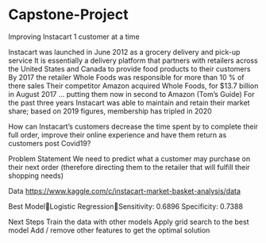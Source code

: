 # Capstone-Project
Improving Instacart 1 customer at a time

Instacart was launched in June 2012 as a grocery delivery and pick-up service
It is essentially a delivery platform that partners with retailers across the United States and Canada to provide food products to their customers
By 2017 the retailer Whole Foods was responsible for more than 10 % of there sales
Their competitor Amazon acquired Whole Foods, for $13.7 billion in August 2017 … putting them now in second to Amazon  (Tom’s Guide)
For the past three years Instacart was able to maintain and retain their market share; based on 2019 figures, membership has tripled in 2020 

How can Instacart’s customers decrease the time spent by to complete their full order, improve their online experience and have them return as customers post Covid19? 

Problem Statement 
We need to predict what a customer may purchase on their next order (therefore directing them to the retailer that will fulfill their shopping needs)

Data
https://www.kaggle.com/c/instacart-market-basket-analysis/data

Best ModelLogistic RegressionSensitivity: 0.6896 Specificity: 0.7388

Next Steps
Train the data with other models
Apply grid search to the best model
Add / remove other features to get the optimal solution
